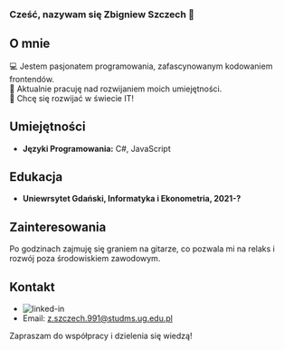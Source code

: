 ### Cześć, nazywam się Zbigniew Szczech 👋
## O mnie
💻 Jestem pasjonatem programowania, zafascynowanym kodowaniem frontendów. <br>
🚀 Aktualnie pracuję nad rozwijaniem moich umiejętności.<br>
🌱 Chcę się rozwijać w świecie IT!

## Umiejętności
- **Języki Programowania:** C#, JavaScript

## Edukacja
- **Uniewrsytet Gdański, Informatyka i Ekonometria, 2021-?**

## Zainteresowania
Po godzinach zajmuję się graniem na gitarze, co pozwala mi na relaks i rozwój poza środowiskiem zawodowym.

## Kontakt
- [<img align="left" alt="linked-in" src="https://img.shields.io/badge/linkedin-%230077B5.svg?&style=for-the-badge&logo=linkedin&logoColor=white" />](https://www.linkedin.com/in/mohammad-faisal-2665b5134)<br>
- Email: z.szczech.991@studms.ug.edu.pl

Zapraszam do współpracy i dzielenia się wiedzą!




